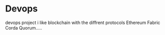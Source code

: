 # Devops
devops project i like blockchain with the diffrent protocols
Ethereum
Fabric 
Corda
Quorum.....
